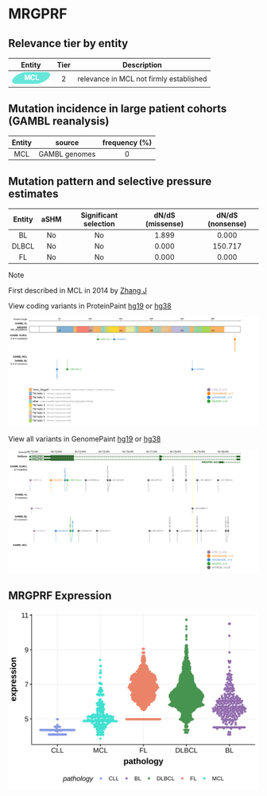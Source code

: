 # MRGPRF

## Relevance tier by entity

|Entity|Tier|Description                            |
|:------:|:----:|---------------------------------------|
|![MCL](images/icons/MCL_tier2.png)   |2   |relevance in MCL not firmly established|

## Mutation incidence in large patient cohorts (GAMBL reanalysis)

|Entity|source       |frequency (%)|
|:------:|:-------------:|:-------------:|
|MCL   |GAMBL genomes|0            |

## Mutation pattern and selective pressure estimates

|Entity|aSHM|Significant selection|dN/dS (missense)|dN/dS (nonsense)|
|:------:|:----:|:---------------------:|:----------------:|:----------------:|
|BL    |No  |No                   |1.899           |  0.000         |
|DLBCL |No  |No                   |0.000           |150.717         |
|FL    |No  |No                   |0.000           |  0.000         |


> [!NOTE]
> First described in MCL in 2014 by [Zhang J](https://pubmed.ncbi.nlm.nih.gov/24682267)


View coding variants in ProteinPaint [hg19](https://morinlab.github.io/LLMPP/GAMBL/MRGPRF_protein.html)  or [hg38](https://morinlab.github.io/LLMPP/GAMBL/MRGPRF_protein_hg38.html)

![image](images/proteinpaint/MRGPRF_NM_001098515.svg)

View all variants in GenomePaint [hg19](https://morinlab.github.io/LLMPP/GAMBL/MRGPRF.html)  or [hg38](https://morinlab.github.io/LLMPP/GAMBL/MRGPRF_hg38.html)

![image](images/proteinpaint/MRGPRF.svg)
## MRGPRF Expression
![image](images/gene_expression/MRGPRF_by_pathology.svg)
<!-- ORIGIN: zhangGenomicLandscapeMantle2014 -->
<!-- MCL: zhangGenomicLandscapeMantle2014 -->
